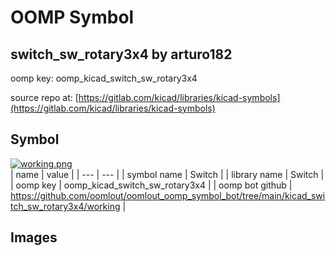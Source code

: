 # OOMP Symbol  
## switch_sw_rotary3x4  by arturo182  
  
oomp key: oomp_kicad_switch_sw_rotary3x4  
  
source repo at: [https://gitlab.com/kicad/libraries/kicad-symbols](https://gitlab.com/kicad/libraries/kicad-symbols)  
## Symbol  
  
[![working.png](working_600.png)](working.png)  
| name | value | 
| --- | --- | 
| symbol name | Switch | 
| library name | Switch | 
| oomp key | oomp_kicad_switch_sw_rotary3x4 | 
| oomp bot github | https://github.com/oomlout/oomlout_oomp_symbol_bot/tree/main/kicad_switch_sw_rotary3x4/working | 
## Images  
